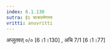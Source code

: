 ```yaml
---
index: 6.1.130
sutra: ई३ चाक्रवर्मणस्य
vritti: anuvritti
---
```


अप्लुतवत् ०/० [6।1।130] , अचि 7/1 [6।1।77]